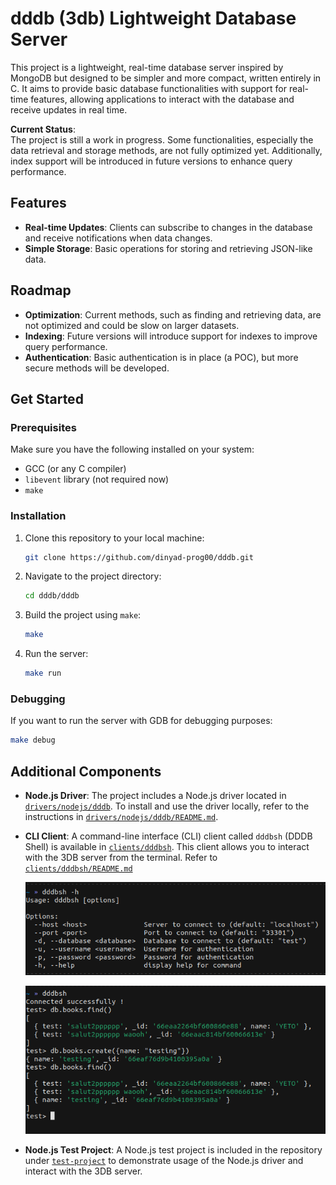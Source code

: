 # dddb (3db) Lightweight Database Server

This project is a lightweight, real-time database server inspired by MongoDB but designed to be simpler and more compact, written entirely in C. It aims to provide basic database functionalities with support for real-time features, allowing applications to interact with the database and receive updates in real time.

**Current Status**:  
The project is still a work in progress. Some functionalities, especially the data retrieval and storage methods, are not fully optimized yet. Additionally, index support will be introduced in future versions to enhance query performance.


## Features
- **Real-time Updates**: Clients can subscribe to changes in the database and receive notifications when data changes.
- **Simple Storage**: Basic operations for storing and retrieving JSON-like data.

## Roadmap
- **Optimization**: Current methods, such as finding and retrieving data, are not optimized and could be slow on larger datasets.
- **Indexing**: Future versions will introduce support for indexes to improve query performance.
- **Authentication**: Basic authentication is in place (a POC), but more secure methods will be developed.

## Get Started

### Prerequisites

Make sure you have the following installed on your system:

- GCC (or any C compiler)
- `libevent` library (not required now)
- `make`

### Installation

1. Clone this repository to your local machine:

    ```bash
    git clone https://github.com/dinyad-prog00/dddb.git
    ```

2. Navigate to the project directory:

    ```bash
    cd dddb/dddb
    ```

3. Build the project using `make`:

    ```bash
    make
    ```

4. Run the server:

    ```bash
    make run
    ```

### Debugging

If you want to run the server with GDB for debugging purposes:

```bash
make debug
```

## Additional Components

- **Node.js Driver**: The project includes a Node.js driver located in [`drivers/nodejs/dddb`](drivers/nodejs/dddb). To install and use the driver locally, refer to the instructions in [`drivers/nodejs/dddb/README.md`](drivers/nodejs/dddb/README.md).

- **CLI Client**: A command-line interface (CLI) client called `dddbsh` (DDDB Shell) is available in [`clients/dddbsh`](clients/dddbsh). This client allows you to interact with the 3DB server from the terminal. Refer to [`clients/dddbsh/README.md`](clients/dddbsh/README.md)


  ![dddbsh](images/dddbsh-h.png)


  ![Using dddbsh](images/dddbsh.png)


- **Node.js Test Project**: A Node.js test project is included in the repository under [`test-project`](test-project) to demonstrate usage of the Node.js driver and interact with the 3DB server.

